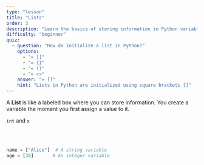 ```yaml
---
type: "lesson"
title: "Lists"
order: 3
description: "Learn the basics of storing information in Python variables and the different types of data you can use."
difficulty: "beginner"
quiz:
  - question: "How do initialize a list in Python?"
    options:
      - "= []"
      - "= {}"
      - "= ()"
      - "= <>"
    answer: "= []"
    hint: "Lists in Python are initialized using square brackets []"
---
```


A **List** is like a labeled box where you can store information. You create a variable the moment you first assign a value to it.

`int` and `x`

<br/>

<br/>

```py title="lists.py"
name = ["Alice"]  # A string variable
age = [30]       # An integer variable
```
